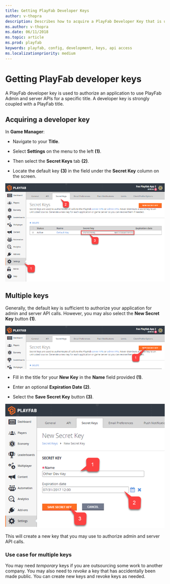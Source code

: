 ```yaml
---
title: Getting PlayFab Developer Keys
author: v-thopra
description: Describes how to acquire a PlayFab Developer Key that is used to authorize an application to use PlayFab Admin and Server APIs for a specific title.
ms.author: v-thopra
ms.date: 06/11/2018
ms.topic: article
ms.prod: playfab
keywords: playfab, config, development, keys, api access
ms.localizationpriority: medium
---
```


# Getting PlayFab developer keys

A PlayFab developer key is used to authorize an application to use PlayFab Admin and server APIs for a specific title. A developer key is strongly coupled with a PlayFab title.

## Acquiring a developer key

In **Game Manager**:

- Navigate to your **Title**.

- Select **Settings** on the menu to the left **(1)**.
- Then select the **Secret Keys** tab **(2)**.
- Locate the default key **(3)** in the field under the **Secret Key** column on the screen.

![Game Manager - Secret Keys - Default Key](media/tutorials/game-manager-secret-keys-default-key.png)  

## Multiple keys

Generally, the default key is sufficient to authorize your application for admin and server API calls. However, you may also select the **New Secret Key** button **(1)**.

![Game Manager - Secret Keys - New Secret Key Button](media/tutorials/game-manager-new-secret-key-button.png)  

- Fill in the title for your **New Key** in the **Name** field provided **(1)**.

- Enter an optional **Expiration Date (2)**.
- Select the **Save Secret Key** button **(3)**.

![Game Manager - Secret Keys - Save New Secret Key](media/tutorials/game-manager-save-new-secret-key.png)  

This will create a new key that you may use to authorize admin and server API calls.

### Use case for multiple keys

You may need *temporary* keys if you are outsourcing some work to another company. You may also need to *revoke* a key that has accidentally been made public. You can create new keys and revoke keys as needed.